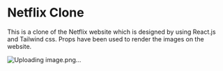 # Netflix Clone

This is a clone of the Netflix website which is designed by using React.js and Tailwind css.
Props have been used to render the images on the website.


![Uploading image.png…]()




